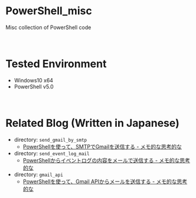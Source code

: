 # PowerShell_misc
Misc collection of PowerShell code

　  
# Tested Environment

- Windows10 x64
- PowerShell v5.0

　  
# Related Blog (Written in Japanese)

- directory: `send_gmail_by_smtp`
  - [PowerShellを使って、SMTPでGmailを送信する - メモ的な思考的な](http://thinkami.hatenablog.com/entry/2016/07/09/075608)
- directory: `send_event_log_mail`
  - [PowerShellからイベントログの内容をメールで送信する - メモ的な思考的な](http://thinkami.hatenablog.com/entry/2016/07/11/065824)
- directory: `gmail_api`
  - [PowerShellを使って、Gmail APIからメールを送信する - メモ的な思考的な](http://thinkami.hatenablog.com/entry/2016/07/14/063045)